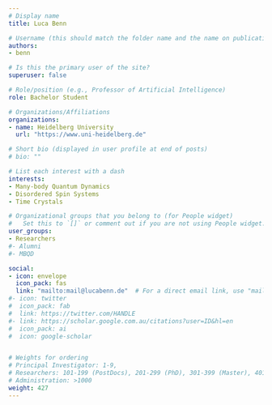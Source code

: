 ```yaml
---
# Display name
title: Luca Benn

# Username (this should match the folder name and the name on publications)
authors:
- benn

# Is this the primary user of the site?
superuser: false

# Role/position (e.g., Professor of Artificial Intelligence)
role: Bachelor Student

# Organizations/Affiliations
organizations:
- name: Heidelberg University
  url: "https://www.uni-heidelberg.de"

# Short bio (displayed in user profile at end of posts)
# bio: ""

# List each interest with a dash
interests:
- Many-body Quantum Dynamics
- Disordered Spin Systems
- Time Crystals

# Organizational groups that you belong to (for People widget)
#   Set this to `[]` or comment out if you are not using People widget.
user_groups:
- Researchers
#- Alumni
#- MBQD

social:
- icon: envelope
  icon_pack: fas
  link: "mailto:mail@lucabenn.de"  # For a direct email link, use "mailto:test@example.org".
#- icon: twitter
#  icon_pack: fab
#  link: https://twitter.com/HANDLE
#- link: https://scholar.google.com.au/citations?user=ID&hl=en
#  icon_pack: ai
#  icon: google-scholar


# Weights for ordering
# Principal Investigator: 1-9,
# Researchers: 101-199 (PostDocs), 201-299 (PhD), 301-399 (Master), 401-499 (Bachelor)
# Administration: >1000
weight: 427
---
```

